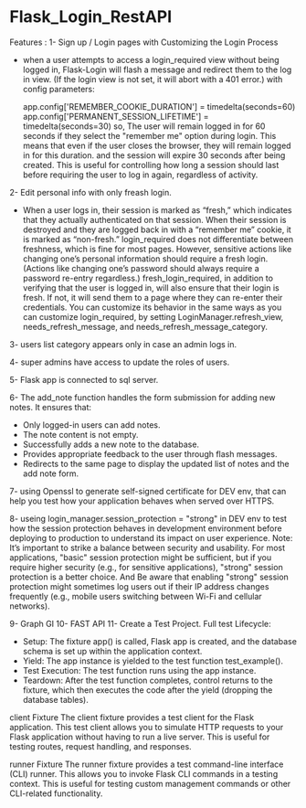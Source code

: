 # Flask_Login_RestAPI

Features : 
1- Sign up / Login pages with Customizing the Login Process 
  - when a user attempts to access a login_required view without being logged in, Flask-Login will flash a message and redirect them to the log in view. (If the login view is not set, it will abort with a 401 error.)
  with config parameters: 
        
    app.config['REMEMBER_COOKIE_DURATION'] = timedelta(seconds=60) 
    app.config['PERMANENT_SESSION_LIFETIME'] = timedelta(seconds=30)
    so, The user will remain logged in for 60 seconds if they select the "remember me" option during login. This means that even if the user closes the browser, they will remain logged in for this duration.
    and the session will expire 30 seconds after being created. This is useful for controlling how long a session should last before requiring the user to log in again, regardless of activity.


2- Edit personal info with only freash login.
 -  When a user logs in, their session is marked as “fresh,” which indicates that they actually authenticated on that session. When their session is destroyed and they are logged back in with a “remember me” cookie, it is marked as “non-fresh.” login_required does not differentiate between freshness, which is fine for most pages. However, sensitive actions like changing one’s personal information should require a fresh login. (Actions like changing one’s password should always require a password re-entry regardless.)
  fresh_login_required, in addition to verifying that the user is logged in, will also ensure that their login is fresh. If not, it will send them to a page where they can re-enter their credentials. You can customize its behavior in the same ways as you can customize login_required, by setting LoginManager.refresh_view, needs_refresh_message, and needs_refresh_message_category.

3- users list category appears only in case an admin logs in.

4- super admins have access to update the roles of users.

5- Flask app is connected to sql server.

6- The add_note function handles the form submission for adding new notes. It ensures that:

 - Only logged-in users can add notes.
 - The note content is not empty.
 - Successfully adds a new note to the database.
 - Provides appropriate feedback to the user through flash messages.
 - Redirects to the same page to display the updated list of notes and the add note form. 

 7- using Openssl to generate self-signed certificate for DEV env, that can help you test how your application behaves when served over HTTPS. 

 8- useing  login_manager.session_protection = "strong" in DEV env to test how the session protection behaves in development environment before deploying to production to understand its impact on user experience.
 Note: It’s important to strike a balance between security and usability. For most applications, "basic" session protection might be sufficient, but if you require higher security (e.g., for sensitive applications), "strong" session protection is a better choice. And Be aware that enabling "strong" session protection might sometimes log users out if their IP address changes frequently (e.g., mobile users switching between Wi-Fi and cellular networks).

 9- Graph GI
 10- FAST API
 11- Create a Test Project.
Full test Lifecycle:
- Setup: The fixture app() is called, Flask app is created, and the database schema is set up within the application context.
- Yield: The app instance is yielded to the test function test_example().
- Test Execution: The test function runs using the app instance.
- Teardown: After the test function completes, control returns to the fixture, which then executes the code after the yield (dropping the database tables).

client Fixture
The client fixture provides a test client for the Flask application. This test client allows you to simulate HTTP requests to your Flask application without having to run a live server. This is useful for testing routes, request handling, and responses.

runner Fixture
The runner fixture provides a test command-line interface (CLI) runner. This allows you to invoke Flask CLI commands in a testing context. This is useful for testing custom management commands or other CLI-related functionality.
